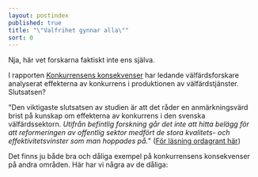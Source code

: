 ```yaml
---
layout: postindex
published: true
title: "\"Valfrihet gynnar alla\""
sort: 0
---
```



Nja, här vet forskarna faktiskt inte ens själva.

I rapporten [Konkurrensens konsekvenser](http://www.sns.se/sites/default/files/konkurrensens_konsekvenser_pod_2.pdf) har ledande välfärdsforskare analyserat effekterna av konkurrens i produktionen av välfärdstjänster. Slutsatsen?

"Den viktigaste slutsatsen av studien är att det råder en anmärkningsvärd brist på kunskap om effekterna av konkurrens i den svenska välfärdssektorn. _Utifrån befintlig forskning går det inte att hitta belägg för att reformeringen av offentlig sektor medfört de stora kvalitets- och effektivitetsvinster som man hoppades på._" ([För läsning ordagrant här](http://www.sns.se/forlag/konkurrensens-konsekvenser-vad-hander-med-svensk-valfard))

Det finns ju både bra och dåliga exempel på konkurrensens konsekvenser på andra områden. Här har vi några av de dåliga:
